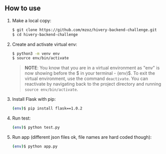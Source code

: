 ## How to use

1. Make a local copy:

    ```sh
    $ git clone https://github.com/mzoz/hivery-backend-challenge.git
    $ cd hivery-backend-challenge
    ```

1. Create and activate virtual env:

    ```sh
    $ python3 -m venv env
    $ source env/bin/activate
    ```

    > **NOTE**: You know that you are in a virtual environment as "env" is now showing before the $ in your terminal - (env)$. To exit the virtual environment, use the command `deactivate`. You can reactivate by navigating back to the project directory and running `source env/bin/activate`.

1. Install Flask with pip:

    ```sh
    (env)$ pip install flask==1.0.2
    ```

1. Run test:

    ```sh
    (env)$ python test.py
    ```
    
1. Run app (different json files ok, file names are hard coded though):

    ```sh
    (env)$ python app.py
    ```
